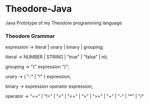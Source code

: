 # Theodore-Java
Java Prototype of my Theodore programming language

### Theodore Grammar

expression -> literal | unary | binary | grouping;

literal -> NUMBER | STRING | "true" | "false" | nil;

grouping -> "(" expression ")";

unary -> ( "-"  | "!" ) expression;

binary -> expression operator expression;

operator -> "==" | "!=" | "<" | "<=" | ">" | ">=" | "+" | "-" | "*" | "/"



